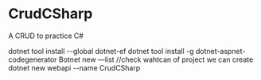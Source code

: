 # CrudCSharp
A CRUD to practice C#

dotnet tool install --global dotnet-ef
dotnet tool install -g dotnet-aspnet-codegenerator
Botnet new —list //check wahtcan of project we can create
dotnet new webapi --name CrudCSharp
